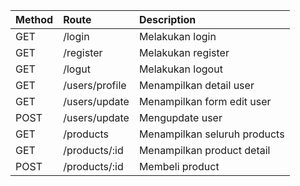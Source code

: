 | Method | Route              | Description                                                                      |
| :----- | :---------         | :------------------------------------------------------------------------------- |
| GET    | /login             | Melakukan login                                                                  |
| GET    | /register          | Melakukan register                                                               |
| GET    | /logut             | Melakukan logout                                                                 |
| GET    | /users/profile     | Menampilkan detail user                                                          |
| GET    | /users/update      | Menampilkan form edit user                                                       |
| POST   | /users/update      | Mengupdate user                                                                  |
| GET    | /products          | Menampilkan seluruh products                                                     |
| GET    | /products/:id      | Menampilkan product detail                                                       |
| POST   | /products/:id      | Membeli product                                                                  |
